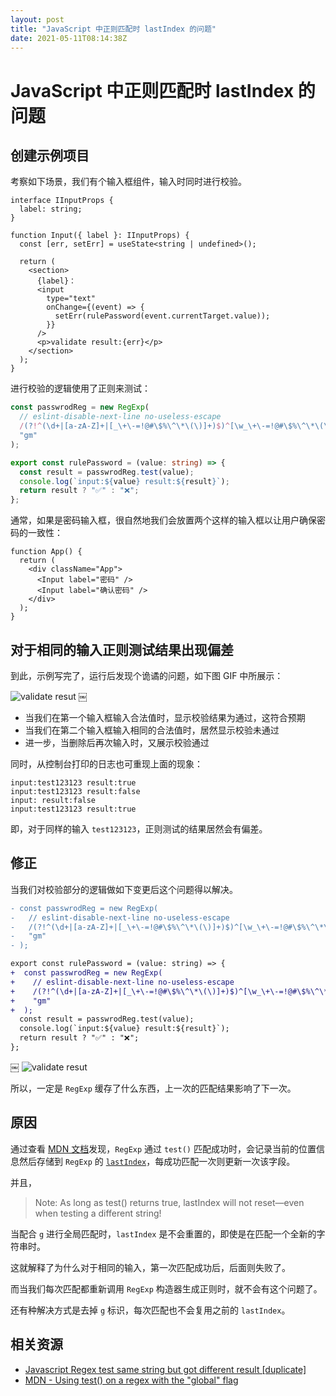 ```yaml
---
layout: post
title: "JavaScript 中正则匹配时 lastIndex 的问题"
date: 2021-05-11T08:14:38Z
---
```

# JavaScript 中正则匹配时 lastIndex 的问题

## 创建示例项目

考察如下场景，我们有个输入框组件，输入时同时进行校验。

```tsx
interface IInputProps {
  label: string;
}

function Input({ label }: IInputProps) {
  const [err, setErr] = useState<string | undefined>();

  return (
    <section>
      {label}：
      <input
        type="text"
        onChange={(event) => {
          setErr(rulePassword(event.currentTarget.value));
        }}
      />
      <p>validate result:{err}</p>
    </section>
  );
}
```

进行校验的逻辑使用了正则来测试：

```ts
const passwrodReg = new RegExp(
  // eslint-disable-next-line no-useless-escape
  /(?!^(\d+|[a-zA-Z]+|[_\+\-=!@#\$%\^\*\(\)]+)$)^[\w_\+\-=!@#\$%\^\*\(\)]{8,64}$/,
  "gm"
);

export const rulePassword = (value: string) => {
  const result = passwrodReg.test(value);
  console.log(`input:${value} result:${result}`);
  return result ? "✅" : "❌";
};
```

通常，如果是密码输入框，很自然地我们会放置两个这样的输入框以让用户确保密码的一致性：

```tsx
function App() {
  return (
    <div className="App">
      <Input label="密码" />
      <Input label="确认密码" />
    </div>
  );
}
```

## 对于相同的输入正则测试结果出现偏差

到此，示例写完了，运行后发现个诡谲的问题，如下图 GIF 中所展示：


![validate resut](https://user-images.githubusercontent.com/3783096/117782046-da657f00-b273-11eb-958e-0db5e4855a9c.gif)
￼

- 当我们在第一个输入框输入合法值时，显示校验结果为通过，这符合预期
- 当我们在第二个输入框输入相同的合法值时，居然显示校验未通过
- 进一步，当删除后再次输入时，又展示校验通过

同时，从控制台打印的日志也可重现上面的现象：

```
input:test123123 result:true
input:test123123 result:false
input: result:false
input:test123123 result:true
```

即，对于同样的输入 `test123123`，正则测试的结果居然会有偏差。


## 修正

当我们对校验部分的逻辑做如下变更后这个问题得以解决。

```diff
- const passwrodReg = new RegExp(
-   // eslint-disable-next-line no-useless-escape
-   /(?!^(\d+|[a-zA-Z]+|[_\+\-=!@#\$%\^\*\(\)]+)$)^[\w_\+\-=!@#\$%\^\*\(\)]{8,64}$/,
-   "gm"
- );

export const rulePassword = (value: string) => {
+  const passwrodReg = new RegExp(
+    // eslint-disable-next-line no-useless-escape
+    /(?!^(\d+|[a-zA-Z]+|[_\+\-=!@#\$%\^\*\(\)]+)$)^[\w_\+\-=!@#\$%\^\*\(\)]{8,64}$/,
+    "gm"
+  );
  const result = passwrodReg.test(value);
  console.log(`input:${value} result:${result}`);
  return result ? "✅" : "❌";
};
```

￼
![validate resut](https://user-images.githubusercontent.com/3783096/117782090-e2252380-b273-11eb-9b81-21f2ee0266bc.gif)


所以，一定是 `RegExp` 缓存了什么东西，上一次的匹配结果影响了下一次。

## 原因

通过查看 [MDN 文档](https://developer.mozilla.org/en-US/docs/Web/JavaScript/Reference/Global_Objects/RegExp/test#using_test_on_a_regex_with_the_global_flag)发现，`RegExp` 通过 `test()` 匹配成功时，会记录当前的位置信息然后存储到 `RegExp` 的 [`lastIndex`](https://developer.mozilla.org/en-US/docs/Web/JavaScript/Reference/Global_Objects/RegExp/lastIndex)，每成功匹配一次则更新一次该字段。

并且，

> Note: As long as test() returns true, lastIndex will not reset—even when testing a different string!

当配合 `g` 进行全局匹配时，`lastIndex` 是不会重置的，即使是在匹配一个全新的字符串时。

这就解释了为什么对于相同的输入，第一次匹配成功后，后面则失败了。

而当我们每次匹配都重新调用 `RegExp` 构造器生成正则时，就不会有这个问题了。

还有种解决方式是去掉 `g` 标识，每次匹配也不会复用之前的 `lastIndex`。


## 相关资源

- [Javascript Regex test same string but got different result [duplicate]](https://stackoverflow.com/questions/58022525/javascript-regex-test-same-string-but-got-different-result)
- [MDN - Using test() on a regex with the "global" flag](https://developer.mozilla.org/en-US/docs/Web/JavaScript/Reference/Global_Objects/RegExp/test#using_test_on_a_regex_with_the_global_flag)


